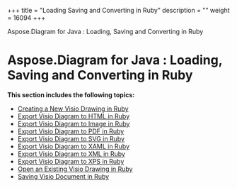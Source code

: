 +++
title = "Loading Saving and Converting in Ruby" 
description = "" 
weight = 16094 
+++

Aspose.Diagram for Java : Loading, Saving and Converting in Ruby  

# Aspose.Diagram for Java : Loading, Saving and Converting in Ruby


**This section includes the following topics:**

*   [Creating a New Visio Drawing in Ruby](https://docs2.aspose.com/diagram/java/plugins/asposediagramjavaforruby/rubyprogrammersguide/loadingsavingandconvertinginruby/creating+a+new+visio+drawing+in+ruby)
*   [Export Visio Diagram to HTML in Ruby](https://docs2.aspose.com/diagram/java/plugins/asposediagramjavaforruby/rubyprogrammersguide/loadingsavingandconvertinginruby/export+visio+diagram+to+html+in+ruby)
*   [Export Visio Diagram to Image in Ruby](https://docs2.aspose.com/diagram/java/plugins/asposediagramjavaforruby/rubyprogrammersguide/loadingsavingandconvertinginruby/export+visio+diagram+to+image+in+ruby)
*   [Export Visio Diagram to PDF in Ruby](https://docs2.aspose.com/diagram/java/plugins/asposediagramjavaforruby/rubyprogrammersguide/loadingsavingandconvertinginruby/export+visio+diagram+to+pdf+in+ruby)
*   [Export Visio Diagram to SVG in Ruby](https://docs2.aspose.com/diagram/java/plugins/asposediagramjavaforruby/rubyprogrammersguide/loadingsavingandconvertinginruby/export+visio+diagram+to+svg+in+ruby)
*   [Export Visio Diagram to XAML in Ruby](https://docs2.aspose.com/diagram/java/plugins/asposediagramjavaforruby/rubyprogrammersguide/loadingsavingandconvertinginruby/export+visio+diagram+to+xaml+in+ruby)
*   [Export Visio Diagram to XML in Ruby](https://docs2.aspose.com/diagram/java/plugins/asposediagramjavaforruby/rubyprogrammersguide/loadingsavingandconvertinginruby/export+visio+diagram+to+xml+in+ruby)
*   [Export Visio Diagram to XPS in Ruby](https://docs2.aspose.com/diagram/java/plugins/asposediagramjavaforruby/rubyprogrammersguide/loadingsavingandconvertinginruby/export+visio+diagram+to+xps+in+ruby)
*   [Open an Existing Visio Drawing in Ruby](https://docs2.aspose.com/diagram/java/plugins/asposediagramjavaforruby/rubyprogrammersguide/loadingsavingandconvertinginruby/open+an+existing+visio+drawing+in+ruby)
*   [Saving Visio Document in Ruby](https://docs2.aspose.com/diagram/java/plugins/asposediagramjavaforruby/rubyprogrammersguide/loadingsavingandconvertinginruby/saving+visio+document+in+ruby)

